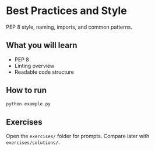 # Best Practices and Style

PEP 8 style, naming, imports, and common patterns.

## What you will learn
- PEP 8
- Linting overview
- Readable code structure

## How to run
```bash
python example.py
```

## Exercises
Open the `exercises/` folder for prompts. Compare later with `exercises/solutions/`.
